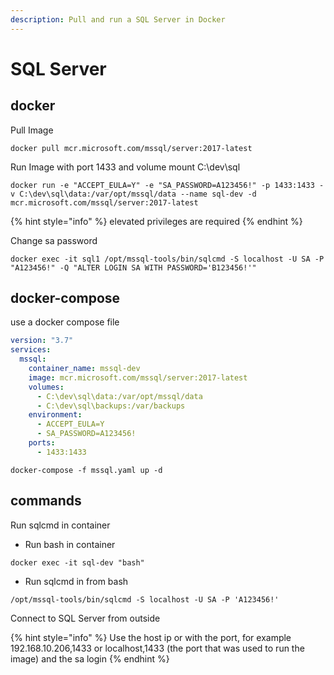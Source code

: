 ```yaml
---
description: Pull and run a SQL Server in Docker
---
```


# SQL Server

## docker

Pull Image

```text
docker pull mcr.microsoft.com/mssql/server:2017-latest
```

Run Image with port 1433 and volume mount C:\dev\sql

```
docker run -e "ACCEPT_EULA=Y" -e "SA_PASSWORD=A123456!" -p 1433:1433 -v C:\dev\sql\data:/var/opt/mssql/data --name sql-dev -d mcr.microsoft.com/mssql/server:2017-latest
```

{% hint style="info" %}
elevated privileges are required
{% endhint %}

Change sa password

```text
docker exec -it sql1 /opt/mssql-tools/bin/sqlcmd -S localhost -U SA -P "A123456!" -Q "ALTER LOGIN SA WITH PASSWORD='B123456!'"
```

## docker-compose

use a docker compose file

```yaml
version: "3.7"
services:
  mssql:
    container_name: mssql-dev
    image: mcr.microsoft.com/mssql/server:2017-latest
    volumes: 
      - C:\dev\sql\data:/var/opt/mssql/data
      - C:\dev\sql\backups:/var/backups
    environment:
      - ACCEPT_EULA=Y
      - SA_PASSWORD=A123456!
    ports:
      - 1433:1433

```

```text
docker-compose -f mssql.yaml up -d
```

## commands

Run sqlcmd in container

* Run bash in container

```
docker exec -it sql-dev "bash"
```

* Run sqlcmd in from bash

```text
/opt/mssql-tools/bin/sqlcmd -S localhost -U SA -P 'A123456!'
```

Connect to SQL Server from outside

{% hint style="info" %}
Use the host ip or with the port, for example 192.168.10.206,1433 or localhost,1433 \(the port that was used to run the image\) and the sa login
{% endhint %}



